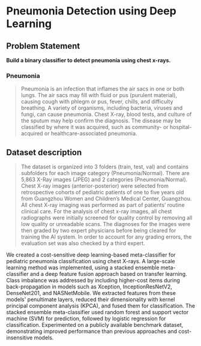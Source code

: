 # Pneumonia Detection using Deep Learning

## Problem Statement

**Build a binary classifier to detect pneumonia using chest x-rays.**

### Pneumonia
> Pneumonia is an infection that inflames the air sacs in one or both lungs. The air sacs may fill with fluid or pus (purulent material), causing cough with phlegm or pus, fever, chills, and difficulty breathing. A variety of organisms, including bacteria, viruses and fungi, can cause pneumonia.  Chest X-ray, blood tests, and culture of the sputum may help confirm the diagnosis. The disease may be classified by where it was acquired, such as community- or hospital-acquired or healthcare-associated pneumonia.

## Dataset description

> The dataset is organized into 3 folders (train, test, val) and contains subfolders for each image category (Pneumonia/Normal). There are 5,863 X-Ray images (JPEG) and 2 categories (Pneumonia/Normal).
Chest X-ray images (anterior-posterior) were selected from retrospective cohorts of pediatric patients of one to five years old from Guangzhou Women and Children’s Medical Center, Guangzhou. All chest X-ray imaging was performed as part of patients’ routine clinical care. For the analysis of chest x-ray images, all chest radiographs were initially screened for quality control by removing all low quality or unreadable scans. The diagnoses for the images were then graded by two expert physicians before being cleared for training the AI system. In order to account for any grading errors, the evaluation set was also checked by a third expert.


We created a cost-sensitive deep learning-based meta-classifier for pediatric pneumonia classification using chest X-rays. A large-scale learning method was implemented, using a stacked ensemble meta-classifier and a deep feature fusion approach based on transfer learning. Class imbalance was addressed by including higher-cost items during back-propagation in models such as Xception, InceptionResNetV2, DenseNet201, and NASNetMobile. We extracted features from these models' penultimate layers, reduced their dimensionality with kernel principal component analysis (KPCA), and fused them for classification. The stacked ensemble meta-classifier used random forest and support vector machine (SVM) for prediction, followed by logistic regression for classification. Experimented on a publicly available benchmark dataset, demonstrating improved performance than previous approaches and cost-insensitive models.
